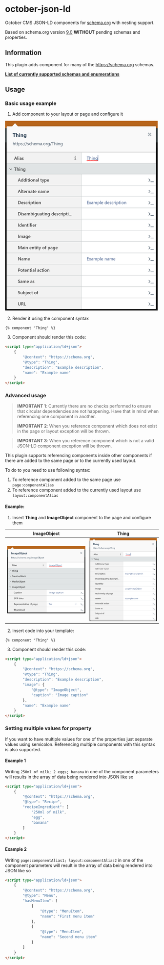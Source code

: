 # october-json-ld
October CMS JSON-LD components for [schema.org](https://schema.org) with nesting support.

Based on schema.org version [9.0](https://schema.org/version/9.0/) **WITHOUT** pending
schemas and properties.

## Information
This plugin adds component for many of the https://schema.org schemas.

**[List of currently supported schemas and enumerations](SUPPORTED-SCHEMAS.md)**

## Usage
### Basic usage example

1. Add component to your layout or page and configure it
<img src="https://github.com/Magiczne/october-json-ld/blob/master/docs/thing_conf_1.png?raw" alt="Component configuration" width="500">

2. Render it using the component syntax
```twig
{% component 'Thing' %}
```
3. Component should render this code:
```html
<script type="application/ld+json">
    {
        "@context": "https://schema.org",
        "@type": "Thing",
        "description": "Example description",
        "name": "Example name"
    }
</script>
```

### Advanced usage
> **IMPORTANT 1**: Currently there are no checks performed to ensure that circular dependencies are not happening.
Have that in mind when referencing one component in another.
>
> **IMPORTANT 2**: When you reference component which does not exist in the page or layout exception will be thrown.

> **IMPORTANT 3**: When you reference component which is not a valid JSON-LD component exception will be thrown.

This plugin supports referencing components inside other components if there are added to the same page or
to the currently used layout.

To do to you need to use following syntax:
1. To reference component added to the same page use ```page:componentAlias```
2. To reference component added to the currently used layout use ```layout:componentAlias```

#### Example:
1. Insert **Thing** and **ImageObject** component to the page and configure them

| ImageObject   | Thing         |
| ------------- | ------------- |
| ![Thing component configuration](https://github.com/Magiczne/october-json-ld/blob/master/docs/image_conf.png?raw) | ![ImageObject component configuration](https://github.com/Magiczne/october-json-ld/blob/master/docs/thing_conf_2.png?raw) |

2. Insert code into your template:
```twig
{% component 'Thing' %}
```

3. Component should render this code:
```html
<script type="application/ld+json">
    {
        "@context": "https://schema.org",
        "@type": "Thing",
        "description": "Example description",
        "image": {
            "@type": "ImageObject",
            "caption": "Image caption"
        },
        "name": "Example name"
    }
</script>
```

### Setting multiple values for property
If you want to have multiple values for one of the properties just separate values using semicolon.
Referencing multiple components with this syntax is also supported.

#### Example 1
Writing ```250ml of milk; 2 eggs; banana``` in one of the component parameters will results in the
array of data being rendered into JSON like so

```html
<script type="application/ld+json">
    {
        "@context": "https://schema.org",
        "@type": "Recipe",
        "recipeIngredient": [
            "250ml of milk",
            "egg",
            "banana"
        ]
    }
</script>
```

#### Example 2
Writing ```page:componentAlias1; layout:componentAlias2``` in one of the component parameters will result
in the array of data being rendered into JSON like so

```html
<script type="application/ld+json">
    {
        "@context": "https://schema.org",
        "@type": "Menu",
        "hasMenuItem": [
            {
                "@type": "MenuItem",
                "name": "First menu item"
            },
            {
                "@type": "MenuItem",
                "name": "Second menu item"
            }
        ]
    }
</script>
```


